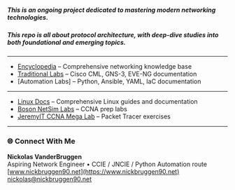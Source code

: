 ##### This is an ongoing project dedicated to mastering modern networking technologies.
##### This repo is all about protocol architecture, with deep-dive studies into both foundational and emerging topics.
---
- [Encyclopedia](https://github.com/nickbruggen90/Networking-Encyclopedia-frontside) – Comprehensive networking knowledge base  
- [Traditional Labs](https://github.com/nickbruggen90/LabsVol8021Q/tree/main) – Cisco CML, GNS-3, EVE-NG documentation
- [Automation Labs] – Python, Ansible, YAML, IaC documentation  

---

- [Linux Docs](https://github.com/nickbruggen90/Linux-Documentation) – Comprehensive Linux guides and documentation
- [Boson NetSim Labs](https://github.com/nickbruggen90/Boson-NetSim-Labs) – CCNA prep labs  
- [JeremyIT CCNA Mega Lab](https://github.com/nickbruggen90/Packet-Tracer-Mega-Lab) – Packet Tracer exercises  
---
### 🌐 Connect With Me

**Nickolas VanderBruggen**  
Aspiring Network Engineer • CCIE / JNCIE / Python Automation route  
[www.nickbruggen90.net](https://www.nickbruggen90.net)  
[nickolas@nickbruggen90.net](mailto:nickolas@nickbruggen90.net)
